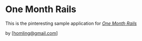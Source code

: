 # One Month Rails

This is the pinteresting sample application for 
[*One Month Rails*](http://onemonthrails.com)

by [homling@gmail.com]